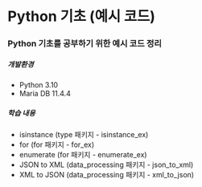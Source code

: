 # Python 기초 (예시 코드)

### Python 기초를 공부하기 위한 예시 코드 정리

##### 개발환경
- Python 3.10
- Maria DB 11.4.4

##### 학습 내용
- isinstance (type 패키지 - isinstance_ex)
- for (for 패키지 - for_ex)
- enumerate (for 패키지 - enumerate_ex)
- JSON to XML (data_processing 패키지 - json_to_xml)
- XML to JSON (data_processing 패키지 - xml_to_json)